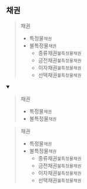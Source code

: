 ## 채권
> 채권
> - 특정물`채권`
> - 불특정물`채권`
>   - 종류채권`불특정물채권`
>   - 금전채권`불특정물채권`
>   - 이자채권`불특정물채권`
>   - 선택채권`불특정물채권`
<details open>
    <summary></summary>

> 채권
> - 특정물`채권`
> - 불특정물`채권`

> 채권
> - 특정물`채권`
> - 불특정물`채권`
>   - 종류채권`불특정물채권`
>   - 금전채권`불특정물채권`
>   - 이자채권`불특정물채권`
>   - 선택채권`불특정물채권`
</details>

